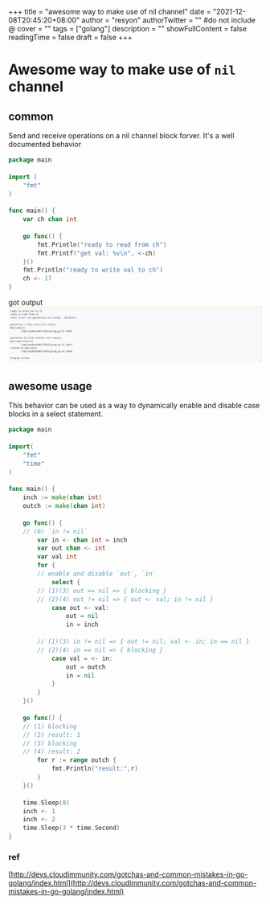 +++
title = "awesome way to make use of nil channel"
date = "2021-12-08T20:45:20+08:00"
author = "resyon"
authorTwitter = "" #do not include @
cover = ""
tags = ["golang"]
description = ""
showFullContent = false
readingTime = false
draft = false
+++

# Awesome way to make use of `nil` channel

## common 
Send and receive operations on a nil channel block forver. It's a well documented behavior

```go
package main

import (
	"fmt"
)

func main() {
	var ch chan int

	go func() {
		fmt.Println("ready to read from ch")
		fmt.Printf("get val: %v\n", <-ch)
	}()
	fmt.Println("ready to write val to ch")
	ch <- 17
}
```
got output
![image.png](/upload/2021/12/image-91291c0c90e24bb4b012c102129be6cd.png)

## awesome usage
This behavior can be used as a way to dynamically enable and disable case blocks in a select statement.

```go
package main

import(
	"fmt"
	"time"
)

func main() {  
    inch := make(chan int)
    outch := make(chan int)

    go func() {
	// (0) `in != nil`
        var in <- chan int = inch
        var out chan <- int
        var val int
        for {
	    // enable and disable `out`, `in`
            select {
	    // (1)(3) out == nil => { blocking }
	    // (2)(4) out != nil => { out <- val; in != nil } 
            case out <- val:
                out = nil
                in = inch

	    // (1)(3) in != nil => { out != nil; val <- in; in == nil }
	    // (2)(4) in == nil => { blocking }
            case val = <- in:
                out = outch
                in = nil
            }
        }
    }()

    go func() {
	// (1) blocking
	// (2) result: 1
	// (3) blocking
	// (4) result: 2
        for r := range outch {
            fmt.Println("result:",r)
        }
    }()

    time.Sleep(0)
    inch <- 1
    inch <- 2
    time.Sleep(3 * time.Second)
}
```


### ref
[http://devs.cloudimmunity.com/gotchas-and-common-mistakes-in-go-golang/index.html](http://devs.cloudimmunity.com/gotchas-and-common-mistakes-in-go-golang/index.html)